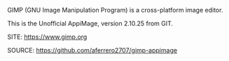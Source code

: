 
 GIMP (GNU Image Manipulation Program) is a cross-platform image editor.
 
 This is the Unofficial AppiMage, version 2.10.25 from GIT.
 
 SITE: https://www.gimp.org

 SOURCE: https://github.com/aferrero2707/gimp-appimage
